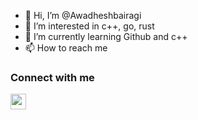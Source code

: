- 👋 Hi, I’m @Awadheshbairagi
- 👀 I’m interested in c++, go, rust
- 🌱 I’m currently learning Github and c++
- 📫 How to reach me
### Connect with me 
<a href="https://www.instagram.com/awadhesh_bairagi_/"><img width="25px" src="https://upload.wikimedia.org/wikipedia/commons/thumb/a/a5/Instagram_icon.png/1024px-Instagram_icon.png"></a>

<!---
Awadheshbairagi/Awadheshbairagi is a ✨ special ✨ repository because its `README.md` (this file) appears on your GitHub profile.
You can click the Preview link to take a look at your changes.
--->
